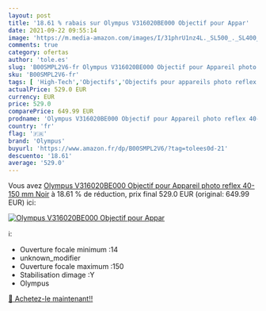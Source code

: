 ```yaml
---
layout: post
title: '18.61 % rabais sur Olympus V316020BE000 Objectif pour Appar'
date: 2021-09-22 09:55:14
image: 'https://m.media-amazon.com/images/I/31phrU1nz4L._SL500_._SL400_.jpg'
comments: true
category: ofertas
author: 'tole.es'
slug: 'B00SMPL2V6-fr Olympus V316020BE000 Objectif pour Appareil photo reflex...'
sku: 'B00SMPL2V6-fr'
tags: [ 'High-Tech','Objectifs','Objectifs pour appareils photo reflex et hybrides','Objectifs pour reflex','Photo et caméscopes','olympus', ]
actualPrice: 529.0 EUR
currency: EUR
price: 529.0
comparePrice: 649.99 EUR
prodname: 'Olympus V316020BE000 Objectif pour Appareil photo reflex 40-150 mm Noir'
country: 'fr'
flag: '🇫🇷'
brand: 'Olympus'
buyurl: 'https://www.amazon.fr/dp/B00SMPL2V6/?tag=tolees0d-21'
descuento: '18.61'
average: '529.0'
---
```


Vous avez [Olympus V316020BE000 Objectif pour Appareil photo reflex 40-150 mm Noir](https://www.amazon.fr/dp/B00SMPL2V6/?tag=tolees0d-21)  à  18.61 % de réduction, prix final  529.0 EUR (original: 649.99 EUR) ici:

[![Olympus V316020BE000 Objectif pour Appar](https://m.media-amazon.com/images/I/31phrU1nz4L._SL500_._SL400_.jpg)](https://www.amazon.fr/dp/B00SMPL2V6/?tag=tolees0d-21)

ℹ️:

- Ouverture focale minimum :14
- unknown_modifier
- Ouverture focale maximum :150
- Stabilisation dimage :Y
- Olympus

[🛒 Achetez-le maintenant!!](https://www.amazon.fr/dp/B00SMPL2V6/?tag=tolees0d-21)
